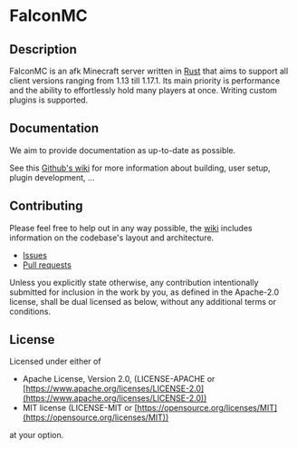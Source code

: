 # FalconMC

## Description
FalconMC is an afk Minecraft server written in [Rust](https://rust-lang.org/) that aims to support all client versions ranging from 1.13 till 1.17.1. Its main priority is performance and the ability to effortlessly hold many players at once. Writing custom plugins is supported.

## Documentation
We aim to provide documentation as up-to-date as possible.

See this [Github's wiki](https://github.com/GrizzlT/FalconMC/wiki) for more information about building, user setup, plugin development, ...

## Contributing
Please feel free to help out in any way possible, the [wiki](https://github.com/GrizzlT/FalconMC/wiki) includes information on the codebase's layout and architecture.

- [Issues](https://github.com/GrizzlT/FalconMC/issues)
- [Pull requests](https://github.com/GrizzlT/FalconMC/pulls)

Unless you explicitly state otherwise, any contribution intentionally submitted for inclusion in the work by you, as defined in the Apache-2.0 license, shall be dual licensed as below, without any additional terms or conditions.

## License
Licensed under either of

-   Apache License, Version 2.0, (LICENSE-APACHE or  [https://www.apache.org/licenses/LICENSE-2.0](https://www.apache.org/licenses/LICENSE-2.0))
-   MIT license (LICENSE-MIT or  [https://opensource.org/licenses/MIT](https://opensource.org/licenses/MIT))

at your option.
